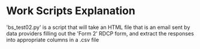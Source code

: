 # Work Scripts Explanation

'bs_test02.py' is a script that will take an HTML file that is an email sent by data providers filling out the 'Form 2' RDCP form, and extract the responses into appropriate columns in a .csv file
